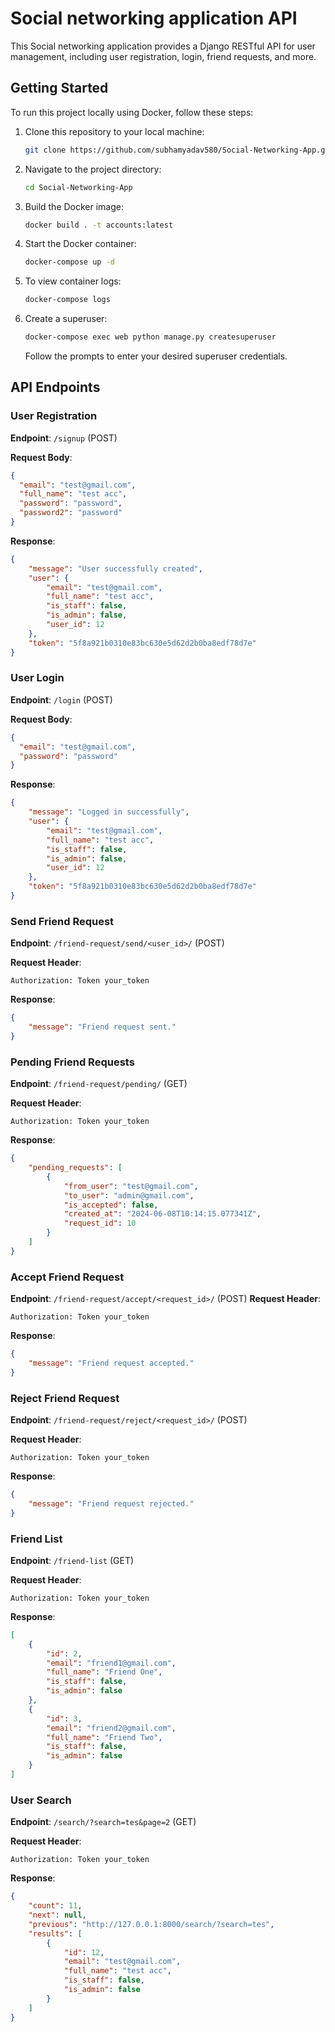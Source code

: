 # Social networking application API


This Social networking application provides a Django RESTful API for user management, including user registration, login, friend requests, and more.

## Getting Started

To run this project locally using Docker, follow these steps:

1. Clone this repository to your local machine:

    ```bash
    git clone https://github.com/subhamyadav580/Social-Networking-App.git
    ```

2. Navigate to the project directory:

    ```bash
    cd Social-Networking-App
    ```

3. Build the Docker image:

    ```bash
    docker build . -t accounts:latest
    ```

4. Start the Docker container:

    ```bash
    docker-compose up -d
    ```


5. To view container logs:

    ```bash
    docker-compose logs
    ```

6. Create a superuser:

    ```bash
    docker-compose exec web python manage.py createsuperuser
    ```

    Follow the prompts to enter your desired superuser credentials.

## API Endpoints

### User Registration

**Endpoint**: `/signup` (POST)

**Request Body**:
```json
{
  "email": "test@gmail.com",
  "full_name": "test acc",
  "password": "password",
  "password2": "password"
}
```

**Response**:
```json
{
    "message": "User successfully created",
    "user": {
        "email": "test@gmail.com",
        "full_name": "test acc",
        "is_staff": false,
        "is_admin": false,
        "user_id": 12
    },
    "token": "5f8a921b0310e83bc630e5d62d2b0ba8edf78d7e"
}

```

### User Login

**Endpoint**: `/login` (POST)

**Request Body**:
```json
{
  "email": "test@gmail.com",
  "password": "password"
}

```

**Response**:
```json
{
    "message": "Logged in successfully",
    "user": {
        "email": "test@gmail.com",
        "full_name": "test acc",
        "is_staff": false,
        "is_admin": false,
        "user_id": 12
    },
    "token": "5f8a921b0310e83bc630e5d62d2b0ba8edf78d7e"
}
```


### Send Friend Request

**Endpoint**: `/friend-request/send/<user_id>/` (POST)

**Request Header**:
```
Authorization: Token your_token
```


**Response**:
```json
{
    "message": "Friend request sent."
}

```


### Pending Friend Requests


**Endpoint**: `/friend-request/pending/` (GET)

**Request Header**:
```
Authorization: Token your_token
```

**Response**:
```json
{
    "pending_requests": [
        {
            "from_user": "test@gmail.com",
            "to_user": "admin@gmail.com",
            "is_accepted": false,
            "created_at": "2024-06-08T10:14:15.077341Z",
            "request_id": 10
        }
    ]
}

```


### Accept Friend Request

**Endpoint**: `/friend-request/accept/<request_id>/` (POST)
**Request Header**:
```
Authorization: Token your_token
```

**Response**:
```json
{
    "message": "Friend request accepted."
}
```

### Reject Friend Request

**Endpoint**: `/friend-request/reject/<request_id>/` (POST)

**Request Header**:
```
Authorization: Token your_token
```

**Response**:
```json
{
    "message": "Friend request rejected."
}
```

### Friend List

**Endpoint**: `/friend-list` (GET)

**Request Header**:
```
Authorization: Token your_token
```

**Response**:
```json
[
    {
        "id": 2,
        "email": "friend1@gmail.com",
        "full_name": "Friend One",
        "is_staff": false,
        "is_admin": false
    },
    {
        "id": 3,
        "email": "friend2@gmail.com",
        "full_name": "Friend Two",
        "is_staff": false,
        "is_admin": false
    }
]

```


### User Search

**Endpoint**: `/search/?search=tes&page=2` (GET)

**Request Header**:
```
Authorization: Token your_token
```

**Response**:
```json
{
    "count": 11,
    "next": null,
    "previous": "http://127.0.0.1:8000/search/?search=tes",
    "results": [
        {
            "id": 12,
            "email": "test@gmail.com",
            "full_name": "test acc",
            "is_staff": false,
            "is_admin": false
        }
    ]
}
```

